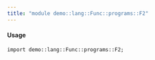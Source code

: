 ```yaml
---
title: "module demo::lang::Func::programs::F2"
---
```


#### Usage

`import demo::lang::Func::programs::F2;`


